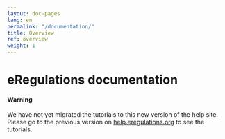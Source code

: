 ```yaml
---
layout: doc-pages
lang: en
permalink: "/documentation/"
title: Overview
ref: overview
weight: 1
---
```


# eRegulations documentation

<div class="callout callout-danger" role="alert">
  <h4>Warning</h4>
  <p>We have not yet migrated the tutorials to this new version of the help site. Please go to the previous version on <a href="#" target="_blank">help.eregulations.org</a> to see the tutorials.</p>
</div>
